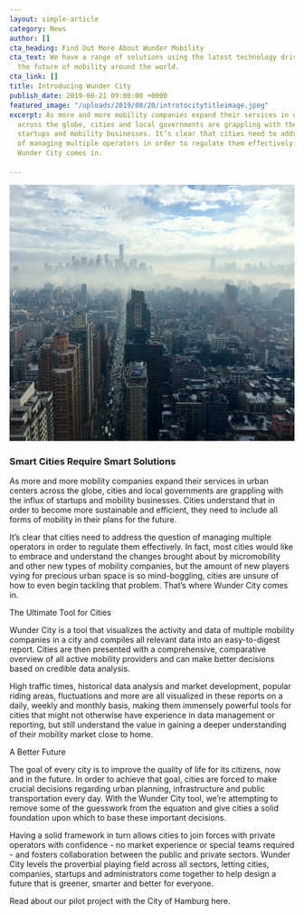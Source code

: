 ```yaml
---
layout: simple-article
category: News
author: []
cta_heading: Find Out More About Wunder Mobility
cta_text: We have a range of solutions using the latest technology driving forward
  the future of mobility around the world.
cta_link: []
title: Introducing Wunder City
publish_date: 2019-08-21 09:00:00 +0000
featured_image: "/uploads/2019/08/20/introtocitytitleimage.jpeg"
excerpt: As more and more mobility companies expand their services in urban centers
  across the globe, cities and local governments are grappling with the influx of
  startups and mobility businesses. It’s clear that cities need to address the question
  of managing multiple operators in order to regulate them effectively. That’s where
  Wunder City comes in.

---
```

![](/uploads/2019/08/20/introtocitybodyimage.jpg)

### Smart Cities Require Smart Solutions

As more and more mobility companies expand their services in urban centers across the globe, cities and local governments are grappling with the influx of startups and mobility businesses. Cities understand that in order to become more sustainable and efficient, they need to include all forms of mobility in their plans for the future.

It’s clear that cities need to address the question of managing multiple operators in order to regulate them effectively. In fact, most cities would like to embrace and understand the changes brought about by micromobility and other new types of mobility companies, but the amount of new players vying for precious urban space is so mind-boggling, cities are unsure of how to even begin tackling that problem. That’s where Wunder City comes in.

The Ultimate Tool for Cities

Wunder City is a tool that visualizes the activity and data of multiple mobility companies in a city and compiles all relevant data into an easy-to-digest report. Cities are then presented with a comprehensive, comparative overview of all active mobility providers and can make better decisions based on credible data analysis.

High traffic times, historical data analysis and market development, popular riding areas, fluctuations and more are all visualized in these reports on a daily, weekly and monthly basis, making them immensely powerful tools for cities that might not otherwise have experience in data management or reporting, but still understand the value in gaining a deeper understanding of their mobility market close to home.

A Better Future

The goal of every city is to improve the quality of life for its citizens, now and in the future. In order to achieve that goal, cities are forced to make crucial decisions regarding urban planning, infrastructure and public transportation every day. With the Wunder City tool, we’re attempting to remove some of the guesswork from the equation and give cities a solid foundation upon which to base these important decisions.

Having a solid framework in turn allows cities to join forces with private operators with confidence - no market experience or special teams required - and fosters collaboration between the public and private sectors. Wunder City levels the proverbial playing field across all sectors, letting cities, companies, startups and administrators come together to help design a future that is greener, smarter and better for everyone.

Read about our pilot project with the City of Hamburg here.